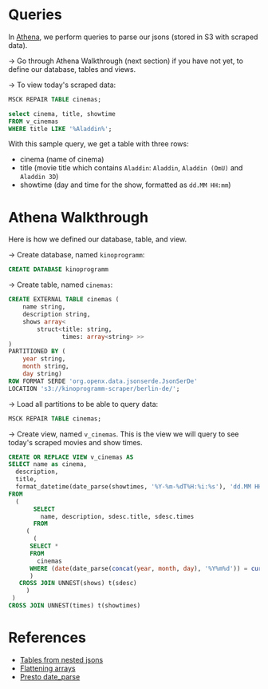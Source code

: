 
# Queries

In [Athena](https://docs.aws.amazon.com/athena/latest/ug/getting-started.html), we perform queries to parse our jsons (stored in S3 with scraped data).

&#8594; Go through Athena Walkthrough (next section) if you have not yet, to define our database, tables and views.

&#8594; To view today's scraped data:

```sql
MSCK REPAIR TABLE cinemas;
```

```sql
select cinema, title, showtime
FROM v_cinemas
WHERE title LIKE '%Aladdin%';
```

With this sample query, we get a table with three rows:
* cinema (name of cinema)
* title (movie title which contains `Aladdin`: `Aladdin`, `Aladdin (OmU)` and `Aladdin 3D`)
* showtime (day and time for the show, formatted as `dd.MM HH:mm`)


# Athena Walkthrough

Here is how we defined our database, table, and view.

&#8594; Create database, named `kinoprogramm`:

```sql
CREATE DATABASE kinoprogramm
```

&#8594; Create table, named `cinemas`:

```sql
CREATE EXTERNAL TABLE cinemas (
    name string,
    description string,
	shows array<
		struct<title: string,
               times: array<string> >>
)
PARTITIONED BY ( 
    year string, 
    month string, 
    day string)
ROW FORMAT SERDE 'org.openx.data.jsonserde.JsonSerDe'
LOCATION 's3://kinoprogramm-scraper/berlin-de/';
```

&#8594; Load all partitions to be able to query data:

```sql
MSCK REPAIR TABLE cinemas;
```

&#8594; Create view, named `v_cinemas`. This is the view we will query to see today's scraped movies and show times.

```sql
CREATE OR REPLACE VIEW v_cinemas AS 
SELECT name as cinema, 
  description, 
  title, 
  format_datetime(date_parse(showtimes, '%Y-%m-%dT%H:%i:%s'), 'dd.MM HH:mm') as showtime
FROM
  (
       SELECT
         name, description, sdesc.title, sdesc.times
       FROM
     (
       (
      SELECT *
      FROM
        cinemas
      WHERE (date(date_parse(concat(year, month, day), '%Y%m%d')) = current_date)
      )
   CROSS JOIN UNNEST(shows) t(sdesc)
     )
 )
CROSS JOIN UNNEST(times) t(showtimes)
```


# References

* [Tables from nested jsons](https://aws.amazon.com/blogs/big-data/create-tables-in-amazon-athena-from-nested-json-and-mappings-using-jsonserde/)
* [Flattening arrays](https://docs.aws.amazon.com/athena/latest/ug/flattening-arrays.html)
* [Presto date_parse](https://prestosql.io/docs/current/functions/datetime.html#date_parse)
